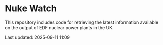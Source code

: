 # Nuke Watch

This repository includes code for retrieving the latest information available on the output of EDF nuclear power plants in the UK.

Last updated: 2025-09-11 11:09
